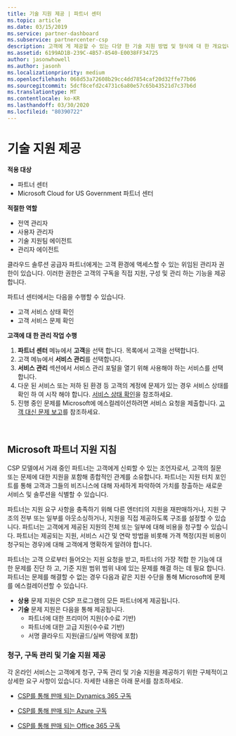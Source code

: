 ```yaml
---
title: 기술 지원 제공 | 파트너 센터
ms.topic: article
ms.date: 03/15/2019
ms.service: partner-dashboard
ms.subservice: partnercenter-csp
description: 고객에 게 제공할 수 있는 다양 한 기술 지원 방법 및 형식에 대 한 개요입니다.
ms.assetid: 6199AD1B-239C-4B57-8540-E0038FF34725
author: jasonwhowell
ms.author: jasonh
ms.localizationpriority: medium
ms.openlocfilehash: 068d53a72608b29cc4dd7854caf20d32ffe77b06
ms.sourcegitcommit: 5dcf8cefd2c4731c6a80e57c65b43521d7c37b6d
ms.translationtype: MT
ms.contentlocale: ko-KR
ms.lasthandoff: 03/30/2020
ms.locfileid: "80390722"
---
```

# <a name="provide-technical-support"></a>기술 지원 제공

**적용 대상**

-  파트너 센터
-  Microsoft Cloud for US Government 파트너 센터

**적절한 역할**
-   전역 관리자
-   사용자 관리자
-   기술 지원팀 에이전트
-   관리자 에이전트

클라우드 솔루션 공급자 파트너에게는 고객 환경에 액세스할 수 있는 위임된 관리자 권한이 있습니다. 이러한 권한은 고객의 구독을 직접 지원, 구성 및 관리 하는 기능을 제공 합니다.

파트너 센터에서는 다음을 수행할 수 있습니다.

-   고객 서비스 상태 확인
-   고객 서비스 문제 확인

**고객에 대 한 관리 작업 수행**

1.  **파트너 센터** 메뉴에서 **고객**을 선택 합니다. 목록에서 고객을 선택합니다.
2.  고객 메뉴에서 **서비스 관리**를 선택합니다.
3.  **서비스 관리** 섹션에서 서비스 관리 포털을 열기 위해 사용해야 하는 서비스를 선택합니다.
4.  다운 된 서비스 또는 저하 된 환경 등 고객의 계정에 문제가 있는 경우 서비스 상태를 확인 하 여 시작 해야 합니다. [서비스 상태 확인](check-service-health.md)을 참조하세요.
5.  진행 중인 문제를 Microsoft에 에스컬레이션하려면 서비스 요청을 제출합니다. [고객 대신 문제 보고](report-problems-on-behalf-of-a-customer.md)를 참조하세요.

 
## <a name="microsoft-partner-support-guidance"></a>Microsoft 파트너 지원 지침

CSP 모델에서 거래 중인 파트너는 고객에게 신뢰할 수 있는 조언자로서, 고객의 질문 또는 문제에 대한 지원을 포함해 종합적인 관계를 소유합니다. 파트너는 지원 터치 포인트를 통해 고객과 그들의 비즈니스에 대해 자세하게 파악하여 가치를 창출하는 새로운 서비스 및 솔루션을 식별할 수 있습니다.

파트너는 지원 요구 사항을 충족하기 위해 다른 엔터티의 지원을 재판매하거나, 지원 구조의 전부 또는 일부를 아웃소싱하거나, 지원을 직접 제공하도록 구조를 설정할 수 있습니다.  파트너는 고객에게 제공된 지원의 전체 또는 일부에 대해 비용을 청구할 수 있습니다. 파트너는 제공되는 지원, 서비스 시간 및 연락 방법을 비롯해 가격 책정(지원 비용이 청구되는 경우)에 대해 고객에게 명확하게 알려야 합니다. 

파트너는 고객 으로부터 들어오는 지원 요청을 받고, 파트너의 가장 적합 한 기능에 대 한 문제를 진단 하 고, 기준 지원 범위 범위 내에 있는 문제를 해결 하는 데 필요 합니다. 파트너는 문제를 해결할 수 없는 경우 다음과 같은 지원 수단을 통해 Microsoft에 문제를 에스컬레이션할 수 있습니다.

- **상용** 문제 지원은 CSP 프로그램의 모든 파트너에게 제공됩니다.
-   **기술** 문제 지원은 다음을 통해 제공됩니다.
    -   파트너에 대한 프리미어 지원(수수료 기반)
    -   파트너에 대한 고급 지원(수수료 기반)
    -   서명 클라우드 지원(골드/실버 역량에 포함)

### <a name="providing-billing-subscription-management-and-technical-support"></a>청구, 구독 관리 및 기술 지원 제공 

각 온라인 서비스는 고객에게 청구, 구독 관리 및 기술 지원을 제공하기 위한 구체적이고 상세한 요구 사항이 있습니다. 자세한 내용은 아래 문서를 참조하세요.

-   [CSP를 통해 판매 되는 Dynamics 365 구독](https://www.microsoftpartnercommunity.com/t5/CSP/Microsoft-Partner-Support-Guidance/m-p/5262#M30)

-   [CSP를 통해 판매 되는 Azure 구독](https://www.microsoftpartnercommunity.com/t5/CSP/Microsoft-Partner-Support-Guidance/m-p/5263#M31)

-   [CSP를 통해 판매 되는 Office 365 구독](https://www.microsoftpartnercommunity.com/t5/CSP/Microsoft-Partner-Support-Guidance/m-p/5264#M32)
 



